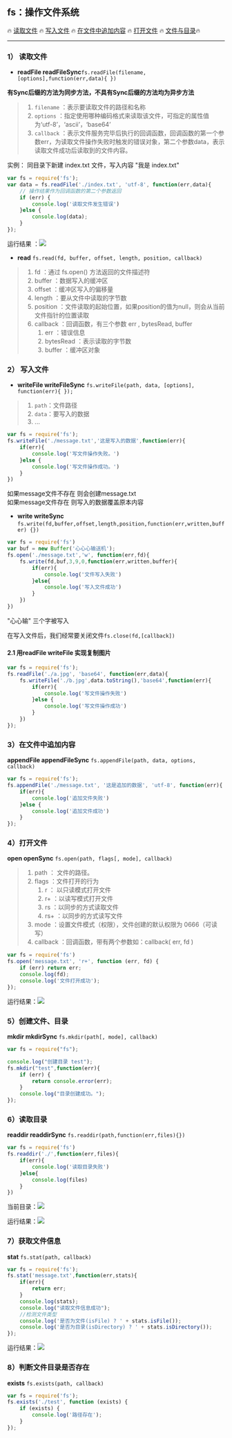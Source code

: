 ## fs：操作文件系统

:fire: [ 读取文件](#1）-读取文件) :fire: [ 写入文件](#2）-写入文件) :fire: [在文件中追加内容](#3）在文件中追加内容) :fire: [打开文件](#4）打开文件) :fire: [文件与目录](#5）创建文件、目录):fire:

---

### 1） 读取文件

* **readFile readFileSync**`fs.readFile(filename,[options],function(err,data){ })`

**有Sync后缀的方法为同步方法，不具有Sync后缀的方法均为异步方法**

> 1. `filename` ：表示要读取文件的路径和名称
> 2. `options` ：指定使用哪种编码格式来读取该文件，可指定的属性值为‘utf-8’，‘ascii’，‘base64’
> 3. `callback` ：表示文件服务完毕后执行的回调函数，回调函数的第一个参数err，为读取文件操作失败时触发的错误对象，第二个参数data，表示读取文件成功后读取到的文件内容。

实例： 同目录下新建 index.txt 文件，写入内容 "我是 index.txt"

```js
var fs = require('fs');
var data = fs.readFile('./index.txt', 'utf-8', function(err,data){
    // 操作结果作为回调函数的第二个参数返回
    if (err) {
        console.log('读取文件发生错误')
    }else {
        console.log(data);
    }
});
```

运行结果 ：![](https://upload-images.jianshu.io/upload_images/8677726-f95609667ed6bc52.png?imageMogr2/auto-orient/strip|imageView2/2/w/327)

* **read** `fs.read(fd, buffer, offset, length, position, callback)`

> 1. fd ：通过 fs.open\(\) 方法返回的文件描述符
> 2. buffer ：数据写入的缓冲区
> 3. offset ：缓冲区写入的偏移量
> 4. length ：要从文件中读取的字节数
> 5. position ：文件读取的起始位置，如果position的值为null，则会从当前文件指针的位置读取
> 6. callback ：回调函数，有三个参数 err , bytesRead, buffer 
>    1. err ：错误信息
>    2. bytesRead ：表示读取的字节数
>    3. buffer ：缓冲区对象

### 2） 写入文件

* **writeFile writeFileSync** `fs.writeFile(path, data, [options], function(err){ });`

> 1. `path`：文件路径
> 2. `data`：要写入的数据
> 3. ...

```js
var fs = require('fs');
fs.writeFile('./message.txt','这是写入的数据',function(err){
    if(err){
        console.log('写文件操作失败。')
    }else {
        console.log('写文件操作成功。')
    }
})
```

如果message文件不存在 则会创建message.txt  
如果message文件存在 则写入的数据覆盖原本内容

* **write writeSync** `fs.write(fd,buffer,offset,length,position,function(err,written,buffer) {})`

```js
var fs = require('fs')
var buf = new Buffer('心心心输送机');
fs.open('./message.txt','w', function(err,fd){
    fs.write(fd,buf,3,9,0,function(err,written,buffer){
        if(err){
            console.log('文件写入失败')
        }else{
            console.log('写入文件成功')
        }
    })
})
```

"心心输" 三个字被写入

在写入文件后，我们经常要关闭文件`fs.close(fd,[callback])`

#### 2.1 用readFile writeFile 实现复制图片

```js
var fs = require('fs');
fs.readFile('./a.jpg', 'base64', function(err,data){
    fs.writeFile('./b.jpg',data.toString(),'base64',function(err){
        if(err){
            console.log('写文件操作失败')
        }else {
            console.log('写文件操作成功')
        }
    })
});
```

### 3）在文件中追加内容

**appendFile appendFileSync** `fs.appendFile(path, data, options, callback)`

```js
var fs = require('fs');
fs.appendFile('./message.txt', '这是追加的数据', 'utf-8', function(err){
    if(err){
        console.log('追加文件失败')
    }else {
        console.log('追加文件成功')
    }
});
```

### 4）打开文件

**open openSync** `fs.open(path, flags[, mode], callback)`

> 1. path ： 文件的路径。
> 2. flags ：文件打开的行为
>    1. r ： 以只读模式打开文件
>    2. r+ ：以读写模式打开文件
>    3. rs ：以同步的方式读取文件
>    4. rs+ ：以同步的方式读写文件
> 3. mode ：设置文件模式（权限），文件创建的默认权限为 0666（可读写）
> 4. callback ：回调函数，带有两个参数如：callback\( err, fd \)

```js
var fs = require('fs')
fs.open('message.txt', 'r+', function (err, fd) {
    if (err) return err;
    console.log(fd);
    console.log('文件打开成功');
});
```

运行结果：![](https://upload-images.jianshu.io/upload_images/8677726-472d454dbd35795d.png?imageMogr2/auto-orient/strip|imageView2/2/w/307)

### 5）创建文件、目录

**mkdir mkdirSync** `fs.mkdir(path[, mode], callback)`

```js
var fs = require("fs");

console.log("创建目录 test");
fs.mkdir("test",function(err){
    if (err) {
        return console.error(err);
    }
    console.log("目录创建成功。");
});
```

### 6）读取目录

**readdir readdirSync** `fs.readdir(path,function(err,files){})`

```js
var fs = require('fs')
fs.readdir('./',function(err,files){
    if(err){
        console.log('读取目录失败')
    }else{
        console.log(files)
    }
})
```

当前目录：![](https://upload-images.jianshu.io/upload_images/8677726-0d749fae48456bf0.png?imageMogr2/auto-orient/strip|imageView2/2/w/237)

运行结果：![](https://upload-images.jianshu.io/upload_images/8677726-5a6cbebeaba5a3f1.png?imageMogr2/auto-orient/strip|imageView2/2/w/563)

### 7）获取文件信息

**stat** `fs.stat(path, callback)`

```js
var fs = require('fs');
fs.stat('message.txt',function(err,stats){
    if(err){
        return err;
    }
    console.log(stats);
    console.log("读取文件信息成功");
    //检测文件类型
    console.log('是否为文件(isFile) ? ' + stats.isFile());
    console.log('是否为目录(isDirectory) ? ' + stats.isDirectory());
});
```

运行结果：![](https://upload-images.jianshu.io/upload_images/8677726-f4eaac06e81683c3.png?imageMogr2/auto-orient/strip|imageView2/2/w/369)

### 8）判断文件目录是否存在

**exists** `fs.exists(path, callback)`

```js
var fs = require('fs');
fs.exists('./test', function (exists) {
    if (exists) {
        console.log('路径存在');
    }
});
```



